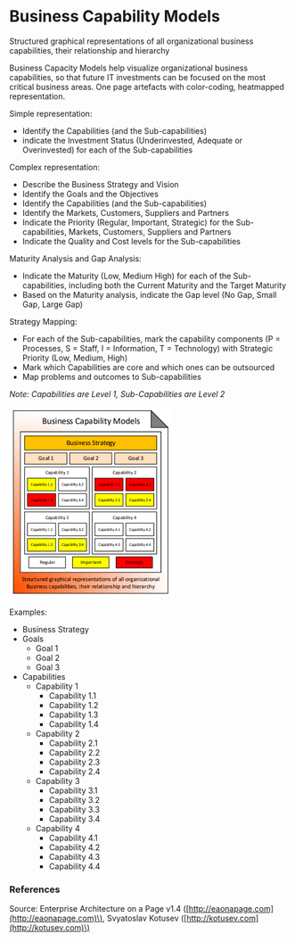 # Business Capability Models

Structured graphical representations of all organizational business capabilities, their relationship and hierarchy

Business Capacity Models help visualize organizational business capabilities, so that future IT investments can be focused on the most critical business areas. One page artefacts with color-coding, heatmapped representation.

Simple representation:

* Identify the Capabilities \(and the Sub-capabilities\)
* indicate the Investment Status \(Underinvested, Adequate or Overinvested\) for each of the Sub-capabilities

Complex representation:

* Describe the Business Strategy and Vision
* Identify the Goals and the Objectives
* Identify the Capabilities \(and the Sub-capabilities\)
* Identify the Markets, Customers, Suppliers and Partners
* Indicate the Priority \(Regular, Important, Strategic\) for the Sub-capabilities, Markets, Customers, Suppliers and Partners
* Indicate the Quality and Cost levels for the Sub-capabilities

Maturity Analysis and Gap Analysis:

* Indicate the Maturity \(Low, Medium High\) for each of the Sub-capabilities, including both the Current Maturity and the Target Maturity
* Based on the Maturity analysis, indicate the Gap level \(No Gap, Small Gap, Large Gap\)

Strategy Mapping:

* For each of the Sub-capabilities, mark the capability components \(P = Processes, S = Staff, I = Information, T = Technology\) with Strategic Priority \(Low, Medium, High\)
* Mark which Capabilities are core and which ones can be outsourced
* Map problems and outcomes to Sub-capabilities

_Note: Capabilities are Level 1, Sub-Capabilities are Level 2_

![Source: eaonapage.com](../../.gitbook/assets/csvlod_visions_business_capability_models.png)

Examples:

* Business Strategy
* Goals
  * Goal 1
  * Goal 2
  * Goal 3
* Capabilities
  * Capability 1
    * Capability 1.1
    * Capability 1.2
    * Capability 1.3
    * Capability 1.4
  * Capability 2
    * Capability 2.1
    * Capability 2.2
    * Capability 2.3
    * Capability 2.4
  * Capability 3
    * Capability 3.1
    * Capability 3.2
    * Capability 3.3
    * Capability 3.4
  * Capability 4
    * Capability 4.1
    * Capability 4.2
    * Capability 4.3
    * Capability 4.4

### References

Source: Enterprise Architecture on a Page v1.4 \([http://eaonapage.com](http://eaonapage.com)\), Svyatoslav Kotusev \([http://kotusev.com](http://kotusev.com)\)

